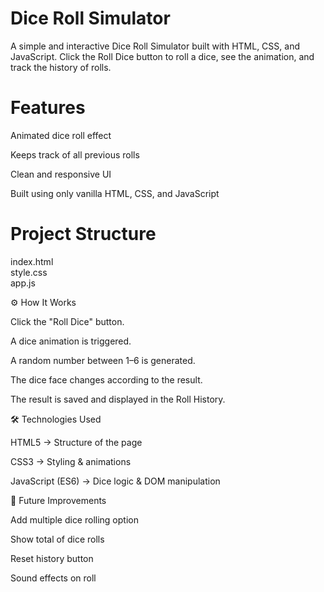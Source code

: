 # Dice Roll Simulator

A simple and interactive Dice Roll Simulator built with HTML, CSS, and JavaScript.
Click the Roll Dice button to roll a dice, see the animation, and track the history of rolls.

# Features

  Animated dice roll effect

  Keeps track of all previous rolls

  Clean and responsive UI

  Built using only vanilla HTML, CSS, and JavaScript

# Project Structure
 index.html   
 style.css    
 app.js      



⚙️ How It Works

Click the "Roll Dice" button.

A dice animation is triggered.

A random number between 1–6 is generated.

The dice face changes according to the result.

The result is saved and displayed in the Roll History.

🛠️ Technologies Used

HTML5 → Structure of the page

CSS3 → Styling & animations

JavaScript (ES6) → Dice logic & DOM manipulation



📌 Future Improvements

Add multiple dice rolling option

Show total of dice rolls

Reset history button

Sound effects on roll